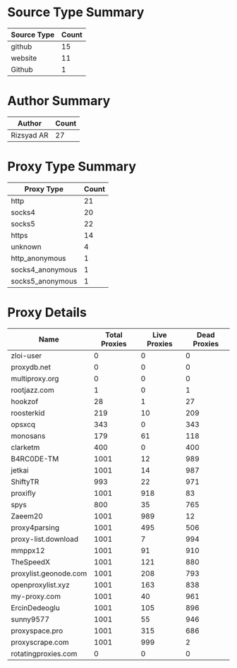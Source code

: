 # Source Type Summary

| Source Type | Count |
|-------------|-------|
| github | 15 |
| website | 11 |
| Github | 1 |


# Author Summary

| Author | Count |
|--------|-------|
| Rizsyad AR | 27 |


# Proxy Type Summary

| Proxy Type | Count |
|------------|-------|
| http | 21 |
| socks4 | 20 |
| socks5 | 22 |
| https | 14 |
| unknown | 4 |
| http_anonymous | 1 |
| socks4_anonymous | 1 |
| socks5_anonymous | 1 |


# Proxy Details

| Name | Total Proxies | Live Proxies | Dead Proxies |
|------|---------------|--------------|---------------|
| zloi-user | 0 | 0 | 0 |
| proxydb.net | 0 | 0 | 0 |
| multiproxy.org | 0 | 0 | 0 |
| rootjazz.com | 1 | 0 | 1 |
| hookzof | 28 | 1 | 27 |
| roosterkid | 219 | 10 | 209 |
| opsxcq | 343 | 0 | 343 |
| monosans | 179 | 61 | 118 |
| clarketm | 400 | 0 | 400 |
| B4RC0DE-TM | 1001 | 12 | 989 |
| jetkai | 1001 | 14 | 987 |
| ShiftyTR | 993 | 22 | 971 |
| proxifly | 1001 | 918 | 83 |
| spys | 800 | 35 | 765 |
| Zaeem20 | 1001 | 989 | 12 |
| proxy4parsing | 1001 | 495 | 506 |
| proxy-list.download | 1001 | 7 | 994 |
| mmppx12 | 1001 | 91 | 910 |
| TheSpeedX | 1001 | 121 | 880 |
| proxylist.geonode.com | 1001 | 208 | 793 |
| openproxylist.xyz | 1001 | 163 | 838 |
| my-proxy.com | 1001 | 40 | 961 |
| ErcinDedeoglu | 1001 | 105 | 896 |
| sunny9577 | 1001 | 55 | 946 |
| proxyspace.pro | 1001 | 315 | 686 |
| proxyscrape.com | 1001 | 999 | 2 |
| rotatingproxies.com | 0 | 0 | 0 |
